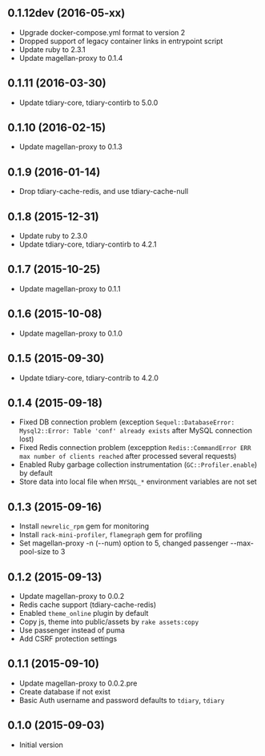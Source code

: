## 0.1.12dev (2016-05-xx)

 * Upgrade docker-compose.yml format to version 2
 * Dropped support of legacy container links in entrypoint script
 * Update ruby to 2.3.1
 * Update magellan-proxy to 0.1.4

## 0.1.11 (2016-03-30)

 * Update tdiary-core, tdiary-contirb to 5.0.0

## 0.1.10 (2016-02-15)

 * Update magellan-proxy to 0.1.3

## 0.1.9 (2016-01-14)

 * Drop tdiary-cache-redis, and use tdiary-cache-null

## 0.1.8 (2015-12-31)

 * Update ruby to 2.3.0
 * Update tdiary-core, tdiary-contirb to 4.2.1

## 0.1.7 (2015-10-25)

 * Update magellan-proxy to 0.1.1

## 0.1.6 (2015-10-08)

 * Update magellan-proxy to 0.1.0

## 0.1.5 (2015-09-30)

 * Update tdiary-core, tdiary-contrib to 4.2.0

## 0.1.4 (2015-09-18)

 * Fixed DB connection problem
   (exception `Sequel::DatabaseError: Mysql2::Error: Table 'conf' already exists` after MySQL connection lost)
 * Fixed Redis connection problem
   (excepption `Redis::CommandError ERR max number of clients reached` after processed several requests)
 * Enabled Ruby garbage collection instrumentation (`GC::Profiler.enable`) by default
 * Store data into local file when `MYSQL_*` environment variables are not set

## 0.1.3 (2015-09-16)

 * Install `newrelic_rpm` gem for monitoring
 * Install `rack-mini-profiler`, `flamegraph` gem for profiling
 * Set magellan-proxy -n (--num) option to 5, changed passenger --max-pool-size to 3

## 0.1.2 (2015-09-13)

 * Update magellan-proxy to 0.0.2
 * Redis cache support (tdiary-cache-redis)
 * Enabled `theme_online` plugin by default
 * Copy js, theme into public/assets by `rake assets:copy`
 * Use passenger instead of puma
 * Add CSRF protection settings

## 0.1.1 (2015-09-10)

 * Update magellan-proxy to 0.0.2.pre
 * Create database if not exist
 * Basic Auth username and password defaults to `tdiary`, `tdiary`

## 0.1.0 (2015-09-03)

 * Initial version

